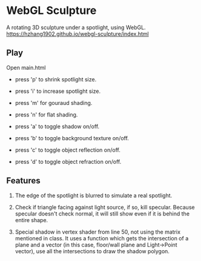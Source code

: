 # WebGL Sculpture

A rotating 3D sculpture under a spotlight, using WebGL.
<a>https://hzhang1902.github.io/webgl-sculpture/index.html</a>

## Play
Open main.html
* press 'p' to shrink spotlight size.
* press 'i' to increase spotlight size.

* press 'm' for gouraud shading.
* press 'n' for flat shading.

* press 'a' to toggle shadow on/off.

* press 'b' to toggle background texture on/off.

* press 'c' to toggle object reflection on/off.
* press 'd' to toggle object refraction on/off.

## Features
1. The edge of the spotlight is blurred to simulate a real spotlight.

2. Check if triangle facing against light source, if so, kill specular. Because specular doesn't check normal, it will still show even if it is behind the entire shape.

3. Special shadow in vertex shader from line 50, not using the matrix mentioned in class. It uses a function which gets the intersection of a plane and a vector (in this case, floor/wall plane and Light->Point vector), use all the intersections to draw the shadow polygon.
